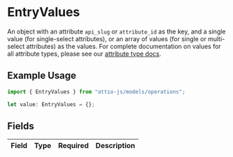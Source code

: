 # EntryValues

An object with an attribute `api_slug` or `attribute_id` as the key, and a single value (for single-select attributes), or an array of values (for single or multi-select attributes) as the values. For complete documentation on values for all attribute types, please see our [attribute type docs](/docs/attribute-types).

## Example Usage

```typescript
import { EntryValues } from "attio-js/models/operations";

let value: EntryValues = {};
```

## Fields

| Field       | Type        | Required    | Description |
| ----------- | ----------- | ----------- | ----------- |